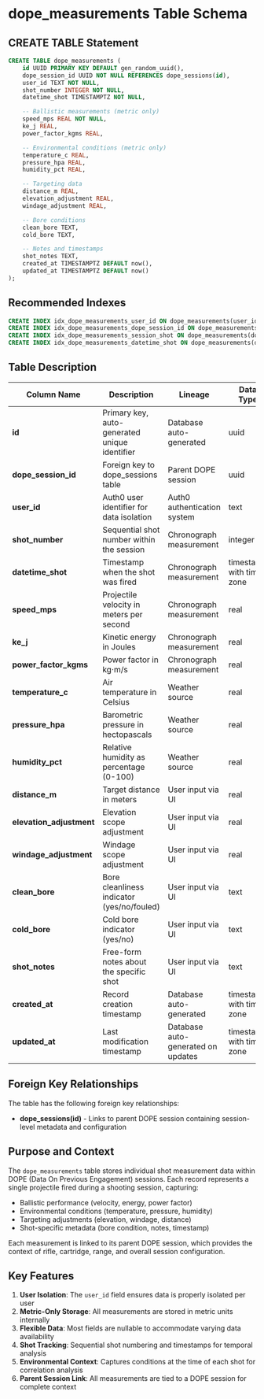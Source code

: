 # dope_measurements Table Schema

## CREATE TABLE Statement

```sql
CREATE TABLE dope_measurements (
    id UUID PRIMARY KEY DEFAULT gen_random_uuid(),
    dope_session_id UUID NOT NULL REFERENCES dope_sessions(id),
    user_id TEXT NOT NULL,
    shot_number INTEGER NOT NULL,
    datetime_shot TIMESTAMPTZ NOT NULL,

    -- Ballistic measurements (metric only)
    speed_mps REAL NOT NULL,
    ke_j REAL,
    power_factor_kgms REAL,

    -- Environmental conditions (metric only)
    temperature_c REAL,
    pressure_hpa REAL,
    humidity_pct REAL,

    -- Targeting data
    distance_m REAL,
    elevation_adjustment REAL,
    windage_adjustment REAL,

    -- Bore conditions
    clean_bore TEXT,
    cold_bore TEXT,

    -- Notes and timestamps
    shot_notes TEXT,
    created_at TIMESTAMPTZ DEFAULT now(),
    updated_at TIMESTAMPTZ DEFAULT now()
);
```

## Recommended Indexes

```sql
CREATE INDEX idx_dope_measurements_user_id ON dope_measurements(user_id);
CREATE INDEX idx_dope_measurements_dope_session_id ON dope_measurements(dope_session_id);
CREATE INDEX idx_dope_measurements_session_shot ON dope_measurements(dope_session_id, shot_number);
CREATE INDEX idx_dope_measurements_datetime_shot ON dope_measurements(datetime_shot);
```

## Table Description

| Column Name              | Description                                              | Lineage                                   | Data Type                | Nullable | Default           |
|--------------------------|----------------------------------------------------------|-------------------------------------------|--------------------------|----------|-------------------|
| **id**                   | Primary key, auto-generated unique identifier            | Database auto-generated                   | uuid                     | NO       | gen_random_uuid() |
| **dope_session_id**      | Foreign key to dope_sessions table                       | Parent DOPE session                       | uuid                     | NO       | -                 |
| **user_id**              | Auth0 user identifier for data isolation                 | Auth0 authentication system               | text                     | NO       | -                 |
| **shot_number**          | Sequential shot number within the session                | Chronograph measurement                   | integer                  | NO       | -                 |
| **datetime_shot**        | Timestamp when the shot was fired                        | Chronograph measurement                   | timestamp with time zone | NO       | -                 |
| **speed_mps**            | Projectile velocity in meters per second                 | Chronograph measurement                   | real                     | NO       | -                 |
| **ke_j**                 | Kinetic energy in Joules                                 | Chronograph measurement                   | real                     | YES      | -                 |
| **power_factor_kgms**    | Power factor in kg⋅m/s                                   | Chronograph measurement                   | real                     | YES      | -                 |
| **temperature_c**        | Air temperature in Celsius                               | Weather source                            | real                     | YES      | -                 |
| **pressure_hpa**         | Barometric pressure in hectopascals                      | Weather source                            | real                     | YES      | -                 |
| **humidity_pct**         | Relative humidity as percentage (0-100)                  | Weather source                            | real                     | YES      | -                 |
| **distance_m**           | Target distance in meters                                | User input via UI                         | real                     | YES      | -                 |
| **elevation_adjustment** | Elevation scope adjustment                               | User input via UI                         | real                     | YES      | -                 |
| **windage_adjustment**   | Windage scope adjustment                                 | User input via UI                         | real                     | YES      | -                 |
| **clean_bore**           | Bore cleanliness indicator (yes/no/fouled)               | User input via UI                         | text                     | YES      | -                 |
| **cold_bore**            | Cold bore indicator (yes/no)                             | User input via UI                         | text                     | YES      | -                 |
| **shot_notes**           | Free-form notes about the specific shot                  | User input via UI                         | text                     | YES      | -                 |
| **created_at**           | Record creation timestamp                                | Database auto-generated                   | timestamp with time zone | YES      | now()             |
| **updated_at**           | Last modification timestamp                              | Database auto-generated on updates        | timestamp with time zone | YES      | now()             |

## Foreign Key Relationships

The table has the following foreign key relationships:

- **dope_sessions(id)** - Links to parent DOPE session containing session-level metadata and configuration

## Purpose and Context

The `dope_measurements` table stores individual shot measurement data within DOPE (Data On Previous Engagement) sessions. Each record represents a single projectile fired during a shooting session, capturing:

- Ballistic performance (velocity, energy, power factor)
- Environmental conditions (temperature, pressure, humidity)
- Targeting adjustments (elevation, windage, distance)
- Shot-specific metadata (bore condition, notes, timestamp)

Each measurement is linked to its parent DOPE session, which provides the context of rifle, cartridge, range, and overall session configuration.

## Key Features

1. **User Isolation**: The `user_id` field ensures data is properly isolated per user
2. **Metric-Only Storage**: All measurements are stored in metric units internally
3. **Flexible Data**: Most fields are nullable to accommodate varying data availability
4. **Shot Tracking**: Sequential shot numbering and timestamps for temporal analysis
5. **Environmental Context**: Captures conditions at the time of each shot for correlation analysis
6. **Parent Session Link**: All measurements are tied to a DOPE session for complete context
